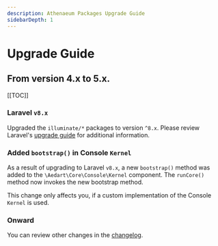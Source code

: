 ```yaml
---
description: Athenaeum Packages Upgrade Guide
sidebarDepth: 1
---
```


# Upgrade Guide

## From version 4.x to 5.x.

[[TOC]]

### Laravel `v8.x`

Upgraded the `illuminate/*` packages to version `^8.x`.
Please review Laravel's [upgrade guide](https://laravel.com/docs/8.x/upgrade) for additional information.

### Added `bootstrap()` in Console `Kernel`

As a result of upgrading to Laravel `v8.x`, a new `bootstrap()` method was added to the `\Aedart\Core\Console\Kernel` component.
The `runCore()` method now invokes the new bootstrap method.

This change only affects you, if a custom implementation of the Console `Kernel` is used.

### Onward

You can review other changes in the [changelog](https://github.com/aedart/athenaeum/blob/master/CHANGELOG.md).
